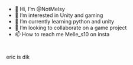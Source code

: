 - 👋 Hi, I’m @NotMelsy
- 👀 I’m interested in Unity and gaming
- 🌱 I’m currently learning python and unity
- 💞️ I’m looking to collaborate on a game project
- 📫 How to reach me Melle_s10 on insta

<!---
NotMelsy/NotMelsy is a ✨ special ✨ repository because its `README.md` (this file) appears on your GitHub profile.
You can click the Preview link to take a look at your changes.
--->


#

eric is dik
